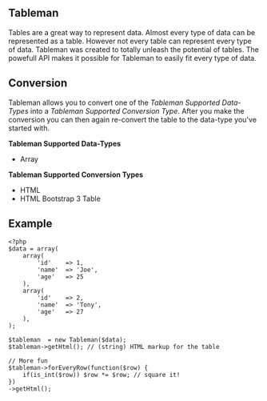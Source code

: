## Tableman

Tables are a great way to represent data. Almost every type of data can be represented as a table. However not every table can represent every type of data. Tableman was created to totally unleash the potential of tables. The powefull API makes it possible for Tableman to easily fit every type of data.


## Conversion
Tableman allows you to convert one of the *Tableman Supported Data-Types* into a *Tableman Supported Conversion Type*. After you make the conversion you can then again re-convert the table to the data-type you've started with.

**Tableman Supported Data-Types**
* Array

**Tableman Supported Conversion Types**
* HTML
* HTML Bootstrap 3 Table

## Example
    <?php
    $data = array(
        array(
            'id'    => 1,
            'name'  => 'Joe',
            'age'   => 25
        ),
        array(
            'id'    => 2,
            'name'  => 'Tony',
            'age'   => 27
        ),
    );
    
    $tableman  = new Tableman($data);
    $tableman->getHtml(); // (string) HTML markup for the table
    
    // More fun
    $tableman->forEveryRow(function($row) {
        if(is_int($row)) $row *= $row; // square it!
    })
    ->getHtml();
